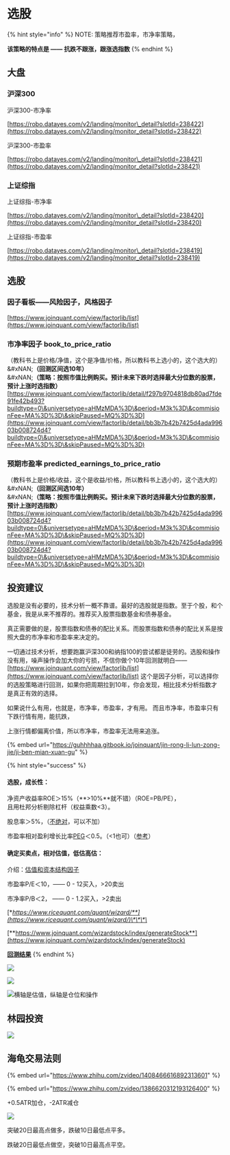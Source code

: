 # 选股

{% hint style="info" %}
NOTE: 策略推荐市盈率，市净率策略，

**该策略的特点是 —— 抗跌不跟涨，跟涨选指数**
{% endhint %}

## 大盘

### 沪深300

沪深300-市净率

[https://robo.datayes.com/v2/landing/monitor\_detail?slotId=238422](https://robo.datayes.com/v2/landing/monitor_detail?slotId=238422)

沪深300-市盈率

[https://robo.datayes.com/v2/landing/monitor\_detail?slotId=238421](https://robo.datayes.com/v2/landing/monitor_detail?slotId=238421)

### 上证综指

上证综指-市净率

[https://robo.datayes.com/v2/landing/monitor\_detail?slotId=238420](https://robo.datayes.com/v2/landing/monitor_detail?slotId=238420)

上证综指-市盈率

[https://robo.datayes.com/v2/landing/monitor\_detail?slotId=238419](https://robo.datayes.com/v2/landing/monitor_detail?slotId=238419)

## 选股

### 因子看板——风险因子，风格因子

[https://www.joinquant.com/view/factorlib/list](https://www.joinquant.com/view/factorlib/list)

### 市净率因子 book\_to\_price\_ratio

（教科书上是价格/净值，这个是净值/价格，所以教科书上选小的，这个选大的）\
&#xNAN;**（回测区间选10年）**\
&#xNAN;**（策略：按照市值比例购买。预计未来下跌时选择最大分位数的股票，预计上涨时选指数）**\
[https://www.joinquant.com/view/factorlib/detail/f297b9704818db80ad7fde91fe42b493?buildtype=0\&universetype=aHMzMDA%3D\&period=M3k%3D\&commisionFee=MA%3D%3D\&skipPaused=MQ%3D%3D](https://www.joinquant.com/view/factorlib/detail/bb3b7b42b7425d4ada99603b008724d4?buildtype=0\&universetype=aHMzMDA%3D\&period=M3k%3D\&commisionFee=MA%3D%3D\&skipPaused=MQ%3D%3D)

### 预期市盈率 predicted\_earnings\_to\_price\_ratio

（教科书上是价格/收益，这个是收益/价格，所以教科书上选小的，这个选大的）\
&#xNAN;**（回测区间选10年）**\
&#xNAN;**（策略：按照市值比例购买。预计未来下跌时选择最大分位数的股票，预计上涨时选指数）**\
[https://www.joinquant.com/view/factorlib/detail/bb3b7b42b7425d4ada99603b008724d4?buildtype=0\&universetype=aHMzMDA%3D\&period=M3k%3D\&commisionFee=MA%3D%3D\&skipPaused=MQ%3D%3D](https://www.joinquant.com/view/factorlib/detail/bb3b7b42b7425d4ada99603b008724d4?buildtype=0\&universetype=aHMzMDA%3D\&period=M3k%3D\&commisionFee=MA%3D%3D\&skipPaused=MQ%3D%3D)

## 投资建议

选股是没有必要的，技术分析一概不靠谱。最好的选股就是指数。至于个股，和个基金，我是从来不推荐的。推荐买入股票指数基金和债券基金。

真正需要做的是，股票指数和债券的配比关系。而股票指数和债券的配比关系是按照大盘的市净率和市盈率来决定的。

一切通过技术分析，想要跑赢沪深300和纳指100的尝试都是徒劳的。选股和操作没有用，噪声操作会加大你的亏损，不信你做个10年回测就明白——[https://www.joinquant.com/view/factorlib/list](https://www.joinquant.com/view/factorlib/list) 这个是因子分析，可以选择你的选股策略进行回测，如果你把周期拉到10年，你会发现，相比技术分析指数才是真正有效的选择。

如果说什么有用，也就是，市净率，市盈率，才有用。 而且市净率，市盈率只有下跌行情有用，能抗跌，

上涨行情都偏离价值，所以市净率，市盈率无法用来追涨。

{% embed url="https://guhhhhaa.gitbook.io/joinquant/jin-rong-li-lun-zong-jie/ji-ben-mian-xuan-gu" %}

{% hint style="success" %}
#### 选股，成长性：

净资产收益率ROE＞15%（\*\*>10%\*\*就不错）（ROE=PB/PE），\
且用杜邦分析剔除杠杆（权益乘数<3）。

股息率＞5%，（[不绝对](https://xueqiu.com/4195046382/148444383)，可以不加）

市盈率相对盈利增长比率[PEG](https://xueqiu.com/8287840120/74917276)＜0.5。（<1也可）（[参考](https://xueqiu.com/8287840120/83909262)）

#### 确定买卖点，相对估值，低估高估：

介绍：[估值和资本结构因子](https://xueqiu.com/8287840120/102600210)

市盈率P/E＜10，—— 0 - 12买入，>20卖出

市净率P/B＜2， —— 0 - 1.2买入，>2卖出

[**https://www.ricequant.com/quant/wizard/**](https://www.ricequant.com/quant/wizard/)\*\*\*\*

[**https://www.joinquant.com/wizardstock/index/generateStock**](https://www.joinquant.com/wizardstock/index/generateStock)

[**回测结果**](https://www.ricequant.com/quant/backtest/6224534)
{% endhint %}

![](<../../.gitbook/assets/屏幕快照 2021-02-28 下午1.29.34.png>)

![](<../../.gitbook/assets/屏幕快照 2021-02-28 下午1.24.27.png>)

![横轴是估值，纵轴是仓位和操作](../../.gitbook/assets/0E2ABFCC2987F6AAEB09ECE758F3E8AC.jpg)

## 林园投资

![](<../../.gitbook/assets/image (35).png>)

## 海龟交易法则

{% embed url="https://www.zhihu.com/zvideo/1408466616892313601" %}

{% embed url="https://www.zhihu.com/zvideo/1386620312193126400" %}

+0.5ATR加仓，-2ATR减仓

![](<../../.gitbook/assets/image (37).png>)

突破20日最高点做多，跌破10日最低点平多。

跌破20日最低点做空，突破10日最高点平空。
